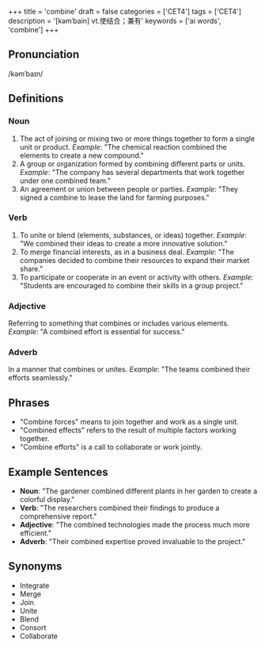 +++
title = 'combine'
draft = false
categories = ['CET4']
tags = ['CET4']
description = '[kəmˈbain] vt.使结合；兼有'
keywords = ['ai words', 'combine']
+++

## Pronunciation
/kəmˈbaɪn/

## Definitions
### Noun
1. The act of joining or mixing two or more things together to form a single unit or product. *Example*: "The chemical reaction combined the elements to create a new compound."
2. A group or organization formed by combining different parts or units. *Example*: "The company has several departments that work together under one combined team."
3. An agreement or union between people or parties. *Example*: "They signed a combine to lease the land for farming purposes."

### Verb
1. To unite or blend (elements, substances, or ideas) together. *Example*: "We combined their ideas to create a more innovative solution."
2. To merge financial interests, as in a business deal. *Example*: "The companies decided to combine their resources to expand their market share."
3. To participate or cooperate in an event or activity with others. *Example*: "Students are encouraged to combine their skills in a group project."

### Adjective
Referring to something that combines or includes various elements. *Example*: "A combined effort is essential for success."

### Adverb
In a manner that combines or unites. *Example*: "The teams combined their efforts seamlessly."

## Phrases
- "Combine forces" means to join together and work as a single unit.
- "Combined effects" refers to the result of multiple factors working together.
- "Combine efforts" is a call to collaborate or work jointly.

## Example Sentences
- **Noun**: "The gardener combined different plants in her garden to create a colorful display."
- **Verb**: "The researchers combined their findings to produce a comprehensive report."
- **Adjective**: "The combined technologies made the process much more efficient."
- **Adverb**: "Their combined expertise proved invaluable to the project."

## Synonyms
- Integrate
- Merge
- Join
- Unite
- Blend
- Consort
- Collaborate

